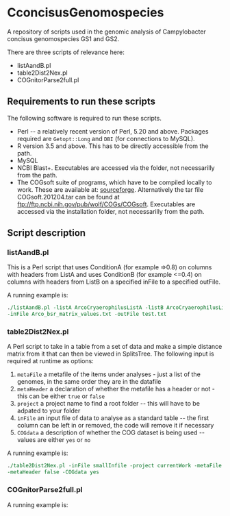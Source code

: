 # CconcisusGenomospecies
A repository of scripts used in the genomic analysis of Campylobacter concisus genomospecies GS1 and GS2.

There are three scripts of relevance here:
* listAandB.pl
* table2Dist2Nex.pl
* COGnitorParse2full.pl

## Requirements to run these scripts 

The following software is required to run these scripts.

* Perl -- a relatively recent version of Perl, 5.20 and above.  Packages required are ```Getopt::Long``` and ```DBI``` (for connections to MySQL).
* R version 3.5 and above.  This has to be directly accessible from the path. 
* MySQL
* NCBI Blast+.  Executables are accessed via the folder, not necessarilly from the path.
* The COGsoft suite of programs, which have to be compiled locally to work. These are available at: [sourceforge](https://sourceforge.net/projects/cogtriangles/).  Alternatively the tar file COGsoft.201204.tar can be found at ftp://ftp.ncbi.nih.gov/pub/wolf/COGs/COGsoft.  Executables are accessed via the installation folder, not necessarilly from the path.


## Script description

### listAandB.pl
This is a Perl script that uses ConditionA (for example =>0.8) on columns with headers from ListA and uses ConditionB (for example <=0.4) on columns with headers from ListB on a specified inFile to a specified outFile.

A	running example is:

```perl
./listAandB.pl -listA ArcoCryaerophilusListA -listB ArcoCryaerophilusListB \
-inFile Arco_bsr_matrix_values.txt -outFile test.txt
```

### table2Dist2Nex.pl

A Perl script to take in a table from a set of data and make a simple distance matrix from it that can then be viewed in SplitsTree.  The following input is required at runtime as options:
1. ```metaFile``` a metafile of the items under analyses - just a list of the genomes, in the same order they are in the datafile
2. ```metaHeader```  a declaration of whether the metafile has a header or not - this can be either ```true``` or ```false```
3. ```project```  a project name to find a root folder -- this will have to be adpated to your folder
4. ```inFile``` an input file of data to analyse as a standard table -- the first column can be left in or removed, the code will remove it if necessary
5. ```COGdata``` a description of whether the COG dataset is being used -- values are either ```yes``` or ```no```

A	running example is:

```perl
./table2Dist2Nex.pl -inFile smallInfile -project currentWork -metaFile isolateList \ 
-metaHeader false -COGdata yes
```

### COGnitorParse2full.pl

A	running example is:

```perl

```
